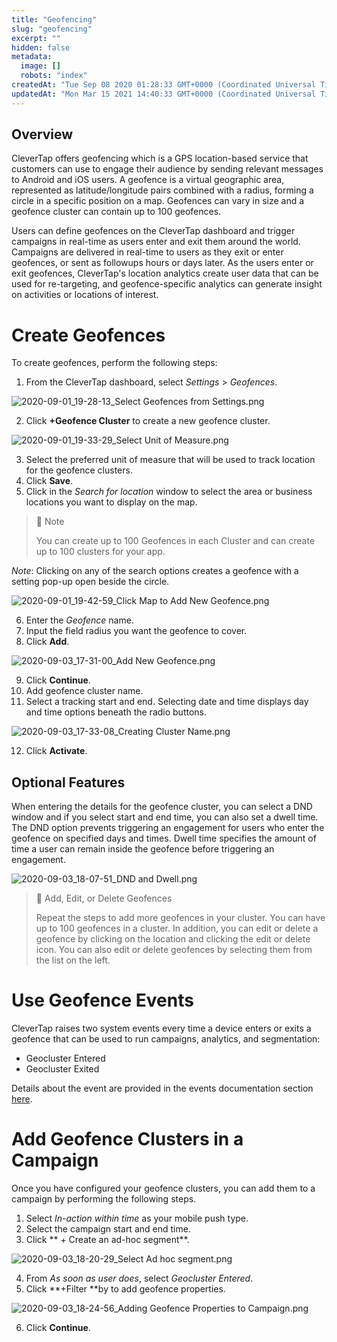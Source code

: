 ```yaml
---
title: "Geofencing"
slug: "geofencing"
excerpt: ""
hidden: false
metadata: 
  image: []
  robots: "index"
createdAt: "Tue Sep 08 2020 01:28:33 GMT+0000 (Coordinated Universal Time)"
updatedAt: "Mon Mar 15 2021 14:40:33 GMT+0000 (Coordinated Universal Time)"
---
```

## Overview

CleverTap offers geofencing which is a GPS location-based service that customers can use to engage their audience by sending relevant messages to Android and iOS users. A geofence is a virtual geographic area, represented as latitude/longitude pairs combined with a radius, forming a circle in a specific position on a map. Geofences can vary in size and a geofence cluster can contain up to 100 geofences. 

Users can define geofences on the CleverTap dashboard and trigger campaigns in real-time as users enter and exit them around the world. Campaigns are delivered in real-time to users as they exit or enter geofences, or sent as followups hours or days later. As the users enter or exit geofences, CleverTap's location analytics create user data that can be used for re-targeting, and geofence-specific analytics can generate insight on activities or locations of interest.

# Create Geofences

To create geofences, perform the following steps:

1. From the CleverTap dashboard, select _Settings_ > _Geofences_.

![](https://files.readme.io/187896f-2020-09-01_19-28-13_Select_Geofences_from_Settings.png "2020-09-01_19-28-13_Select Geofences from Settings.png")

2. Click **+Geofence Cluster** to create a new geofence cluster.

![](https://files.readme.io/fc31f55-2020-09-01_19-33-29_Select_Unit_of_Measure.png "2020-09-01_19-33-29_Select Unit of Measure.png")

3. Select the preferred unit of measure that will be used to track location for the geofence clusters.
4. Click **Save**.
5. Click in the _Search for location_ window to select the area or business locations you want to display on the map. 

> 📘 Note
> 
> You can create up to 100 Geofences in each Cluster and can create up to 100 clusters for your app.

_Note_: Clicking on any of the search options creates a geofence with a setting pop-up open beside the circle.

![](https://files.readme.io/14c8d93-2020-09-01_19-42-59_Click_Map_to_Add_New_Geofence.png "2020-09-01_19-42-59_Click Map to Add New Geofence.png")

6. Enter the _Geofence_ name.
7. Input the field radius you want the geofence to cover.
8. Click **Add**.

![](https://files.readme.io/329ca37-2020-09-03_17-31-00_Add_New_Geofence.png "2020-09-03_17-31-00_Add New Geofence.png")

9. Click **Continue**.
10. Add geofence cluster name.
11. Select a tracking start and end. Selecting date and time displays day and time options beneath the radio buttons.

![](https://files.readme.io/19f8208-2020-09-03_17-33-08_Creating_Cluster_Name.png "2020-09-03_17-33-08_Creating Cluster Name.png")

12. Click **Activate**.

## Optional Features

When entering the details for the geofence cluster, you can select a DND window and if you select start and end time, you can also set a dwell time. The DND option prevents triggering an engagement for users who enter the geofence on specified days and times. Dwell time specifies the amount of time a user can remain inside the geofence before triggering an engagement.

![](https://files.readme.io/2b58e20-2020-09-03_18-07-51_DND_and_Dwell.png "2020-09-03_18-07-51_DND and Dwell.png")

> 📘 Add, Edit, or Delete Geofences
> 
> Repeat the steps to add more geofences in your cluster. You can have up to 100 geofences in a cluster. In addition, you can edit or delete a geofence by clicking on the location and clicking the edit or delete icon. You can also edit or delete geofences by selecting them from the list on the left.

# Use Geofence Events

CleverTap raises two system events every time a device enters or exits a geofence that can be used to run campaigns, analytics, and segmentation:

- Geocluster Entered
- Geocluster Exited

Details about the event are provided in the events documentation section [here](https://docs.clevertap.com/docs/events#section-system-events).

# Add Geofence Clusters in a Campaign

Once you have configured your geofence clusters, you can add them to a campaign by performing the following steps.

1. Select _In-action within time_ as your mobile push type. 
2. Select the campaign start and end time.
3. Click ** + Create an ad-hoc segment**.

![](https://files.readme.io/61a911a-2020-09-03_18-20-29_Select_Ad_hoc_segment.png "2020-09-03_18-20-29_Select Ad hoc segment.png")

4. From _As soon as user does_, select _Geocluster Entered_.
5. Click **+Filter **by to add geofence properties.

![](https://files.readme.io/ee7f234-2020-09-03_18-24-56_Adding_Geofence_Properties_to_Campaign.png "2020-09-03_18-24-56_Adding Geofence Properties to Campaign.png")

6. Click **Continue**.
